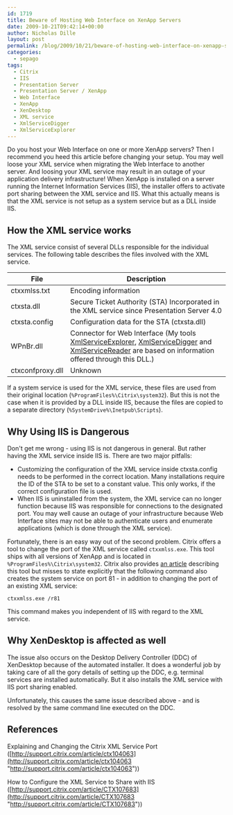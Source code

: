 ```yaml
---
id: 1719
title: Beware of Hosting Web Interface on XenApp Servers
date: 2009-10-21T09:42:14+00:00
author: Nicholas Dille
layout: post
permalink: /blog/2009/10/21/beware-of-hosting-web-interface-on-xenapp-servers/
categories:
  - sepago
tags:
  - Citrix
  - IIS
  - Presentation Server
  - Presentation Server / XenApp
  - Web Interface
  - XenApp
  - XenDesktop
  - XML service
  - XmlServiceDigger
  - XmlServiceExplorer
---
```

Do you host your Web Interface on one or more XenApp servers? Then I recommend you heed this article before changing your setup. You may well loose your XML service when migrating the Web Interface to another server. And loosing your XML service may result in an outage of your application delivery infrastructure! When XenApp is installed on a server running the Internet Information Services (IIS), the installer offers to activate port sharing between the XML service and IIS. What this actually means is that the XML service is not setup as a system service but as a DLL inside IIS.

<!--more-->

## How the XML service works

The XML service consist of several DLLs responsible for the individual services. The following table describes the files involved with the XML service.

File             | Description
-----------------|-----------------------------------------------------
ctxxmlss.txt     | Encoding information
ctxsta.dll       | Secure Ticket Authority (STA) Incorporated in the XML service since Presentation Server 4.0
ctxsta.config    | Configuration data for the STA (ctxsta.dll)
WPnBr.dll        | Connector for Web Interface (My tools [XmlServiceExplorer](/blog/tags#xmlserviceexplorer/), [XmlServiceDigger](/blog/tags#xmlservicedigger/) and [XmlServiceReader](/blog/2009/05/19/health-checking-the-xml-service-with-custom-requests) are based on information offered through this DLL.)
ctxconfproxy.dll | Unknown

If a system service is used for the XML service, these files are used from their original location (`%ProgramFiles%\Citrix\system32`). But this is not the case when it is provided by a DLL inside IIS, because the files are copied to a separate directory (`%SystemDrive%\Inetpub\Scripts`).

## Why Using IIS is Dangerous

Don't get me wrong - using IIS is not dangerous in general. But rather having the XML service inside IIS is. There are two major pitfalls:

  * Customizing the configuration of the XML service inside ctxsta.config needs to be performed in the correct location. Many installations require the ID of the STA to be set to a constant value. This only works, if the correct configuration file is used.
  * When IIS is uninstalled from the system, the XML service can no longer function because IIS was responsible for connections to the designated port. You may well cause an outage of your infrastructure because Web Interface sites may not be able to authenticate users and enumerate applications (which is done through the XML service).

Fortunately, there is an easy way out of the second problem. Citrix offers a tool to change the port of the XML service called `ctxxmlss.exe`. This tool ships with all versions of XenApp and is located in `%ProgramFiles%\Citrix\system32`. Citrix also provides [an article](http://support.citrix.com/article/ctx104063) describing this tool but misses to state explicitly that the following command also creates the system service on port 81 - in addition to changing the port of an existing XML service:
  
`ctxxmlss.exe /r81`

This command makes you independent of IIS with regard to the XML service.

## Why XenDesktop is affected as well

The issue also occurs on the Desktop Delivery Controller (DDC) of XenDesktop because of the automated installer. It does a wonderful job by taking care of all the gory details of setting up the DDC, e.g. terminal services are installed automatically. But it also installs the XML service with IIS port sharing enabled.

Unfortunately, this causes the same issue described above - and is resolved by the same command line executed on the DDC.

## References

Explaining and Changing the Citrix XML Service Port ([http://support.citrix.com/article/ctx104063](http://support.citrix.com/article/ctx104063 "http://support.citrix.com/article/ctx104063"))

How to Configure the XML Service to Share with IIS ([http://support.citrix.com/article/CTX107683](http://support.citrix.com/article/CTX107683 "http://support.citrix.com/article/CTX107683"))
